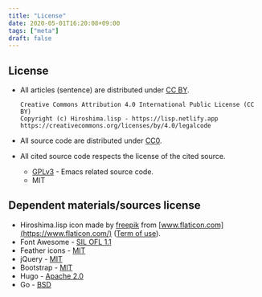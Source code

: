 ```yaml
---
title: "License"
date: 2020-05-01T16:20:08+09:00
tags: ["meta"]
draft: false
---
```


## License
- All articles (sentence) are distributed under [CC BY](https://creativecommons.org/licenses/by/4.0/legalcode.txt).

      Creative Commons Attribution 4.0 International Public License (CC BY)
      Copyright (c) Hiroshima.lisp - https://lisp.netlify.app
      https://creativecommons.org/licenses/by/4.0/legalcode

- All source code are distributed under [CC0](https://creativecommons.org/publicdomain/zero/1.0/legalcode.txt).
- All cited source code respects the license of the cited source.
  - [GPLv3](https://www.gnu.org/licenses/gpl-3.0.txt) - Emacs related source code.
  - MIT

## Dependent materials/sources license
- Hiroshima.lisp icon made by [freepik](https://www.flaticon.com/authors/freepik) from [www.flaticon.com](https://www.flaticon.com/) ([Term of use](https://www.freepikcompany.com/legal)).
- Font Awesome - [SIL OFL 1.1](http://scripts.sil.org/OFL)
- Feather icons - [MIT](https://github.com/feathericons/feather/blob/master/LICENSE)
- jQuery - [MIT](https://jquery.org/license/)
- Bootstrap - [MIT](https://github.com/twbs/bootstrap/blob/v4.0.0/LICENSE)
- Hugo - [Apache 2.0](https://gohugo.io/about/license/)
- Go - [BSD](https://golang.org/LICENSE)
